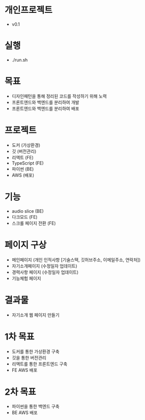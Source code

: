 # 개인프로젝트

- v0.1

# 실행
- ./run.sh

# 목표

- 디자인패턴을 통해 정리된 코드를 작성하기 위해 노력
- 프론트엔드와 백엔드를 분리하여 개발
- 프론트엔드와 백엔드를 분리하여 배포

# 프로젝트

- 도커 (가상환경)
- 깃 (버전관리)
- 리액트 (FE)
- TypeScript (FE)
- 파이썬 (BE)
- AWS (배포)

# 기능

- audio slice (BE)
- 다크모드 (FE)
- 스크롤 페이지 전환 (FE)

# 페이지 구상

- 메인페이지 (개인 인적사항 [기술스택, 깃허브주소, 이메일주소, 연락처])
- 자기소개페이지 (수정일자 업데이트)
- 경력사항 페이지 (수정일자 업데이트)
- 기능체험 페이지

# 결과물

- 자기소개 웹 페이지 만들기

# 1차 목표

- 도커를 통한 가상환경 구축
- 깃을 통한 버전관리
- 리액트를 통한 프론트엔드 구축
- FE AWS 배포

# 2차 목표

- 파이썬을 통한 백엔드 구축
- BE AWS 배포
